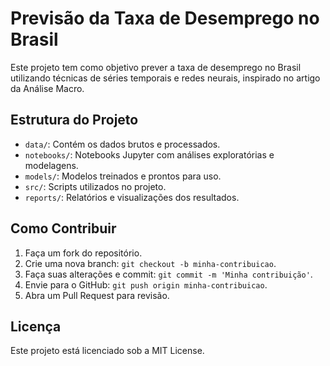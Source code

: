 # Previsão da Taxa de Desemprego no Brasil

Este projeto tem como objetivo prever a taxa de desemprego no Brasil utilizando técnicas de séries temporais e redes neurais, inspirado no artigo da Análise Macro.

## Estrutura do Projeto

- `data/`: Contém os dados brutos e processados.
- `notebooks/`: Notebooks Jupyter com análises exploratórias e modelagens.
- `models/`: Modelos treinados e prontos para uso.
- `src/`: Scripts utilizados no projeto.
- `reports/`: Relatórios e visualizações dos resultados.

## Como Contribuir

1. Faça um fork do repositório.
2. Crie uma nova branch: `git checkout -b minha-contribuicao`.
3. Faça suas alterações e commit: `git commit -m 'Minha contribuição'`.
4. Envie para o GitHub: `git push origin minha-contribuicao`.
5. Abra um Pull Request para revisão.

## Licença

Este projeto está licenciado sob a MIT License.
